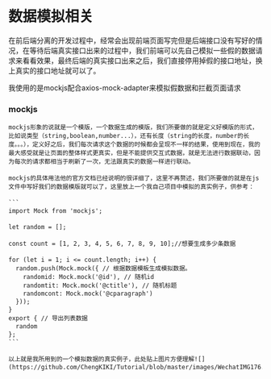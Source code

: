 # 数据模拟相关

  在前后端分离的开发过程中，经常会出现前端页面写完但是后端接口没有写好的情况，在等待后端真实接口出来的过程中，我们前端可以先自己模拟一些假的数据请求来看看效果，最终后端的真实接口出来之后，我们直接停用掉假的接口地址，换上真实的接口地址就可以了。

  我使用的是mockjs配合axios-mock-adapter来模拟假数据和拦截页面请求

  ### mockjs

    mockjs形象的说就是一个模版，一个数据生成的模版，我们所要做的就是定义好模版的形式，比如说类型（string,boolean,number...），还有长度（string的长度，number的长度。。。），定义好之后，我们每次请求这个数据的时候都会呈现不一样的结果，使用到现在，我的最大感受就是让页面的整体样式更真实，但是不能提供交互式数据，就是无法进行数据联动，因为每次的请求都相当于刷新了一次，无法跟真实的数据一样进行联动。

    mockjs的具体用法他的官方文档已经说明的很详细了，这里不再赘述，我们所要做的就是在js文件中写好我们的数据模版就可以了，这里放上一个我自己项目中模拟的真实例子，供参考：

    ```
    import Mock from 'mockjs';

    let random = [];

    const count = [1, 2, 3, 4, 5, 6, 7, 8, 9, 10];//想要生成多少条数据

    for (let i = 1; i <= count.length; i++) {
      random.push(Mock.mock({ // 根据数据模板生成模拟数据。
        randomid: Mock.mock('@id'), // 随机id
        randomtit: Mock.mock('@ctitle'), // 随机标题
        randomcont: Mock.mock('@cparagraph')
      }));
    }
    export { // 导出列表数据
      random
    };
    ```

    以上就是我所用到的一个模拟数据的真实例子，此处贴上图片方便理解![](https://github.com/ChengKIKI/Tutorial/blob/master/images/WechatIMG176.jpeg)

